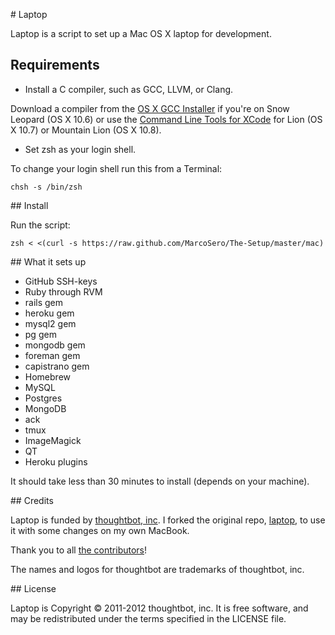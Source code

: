 # Laptop

Laptop is a script to set up a Mac OS X laptop for development.

## Requirements

* Install a C compiler, such as GCC, LLVM, or Clang.

Download a compiler from the [OS X GCC Installer](https://github.com/kennethreitz/osx-gcc-installer/) if you're on Snow Leopard (OS X 10.6) or use the [Command Line Tools for XCode](https://developer.apple.com/downloads/index.action) for Lion (OS X 10.7) or Mountain Lion (OS X 10.8).

* Set zsh as your login shell.

To change your login shell run this from a Terminal:

    chsh -s /bin/zsh

## Install

Run the script:

    zsh < <(curl -s https://raw.github.com/MarcoSero/The-Setup/master/mac)

## What it sets up

* GitHub SSH-keys
* Ruby through RVM
* rails gem
* heroku gem
* mysql2 gem
* pg gem
* mongodb gem
* foreman gem
* capistrano gem
* Homebrew
* MySQL
* Postgres
* MongoDB
* ack
* tmux
* ImageMagick
* QT
* Heroku plugins

It should take less than 30 minutes to install (depends on your machine).

## Credits

Laptop is funded by [thoughtbot, inc](http://thoughtbot.com/community). I forked the original repo, [laptop](https://github.com/thoughtbot/laptop), to use it with some changes on my own MacBook.

Thank you to all [the contributors](https://github.com/thoughtbot/laptop/contributors)!

The names and logos for thoughtbot are trademarks of thoughtbot, inc.

## License

Laptop is Copyright © 2011-2012 thoughtbot, inc. It is free software, and may be
redistributed under the terms specified in the LICENSE file.
